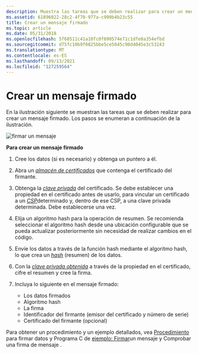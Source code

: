 ```yaml
---
description: Muestra las tareas que se deben realizar para crear un mensaje firmado.
ms.assetid: 61896022-28c2-4f70-977a-c990b4b23c55
title: Crear un mensaje firmado
ms.topic: article
ms.date: 05/31/2018
ms.openlocfilehash: 5f68511c41a10fc0f690574e71c1dfe8a354efbd
ms.sourcegitcommit: d75fc10b9f0825bbe5ce5045c90d4045e3c53243
ms.translationtype: MT
ms.contentlocale: es-ES
ms.lasthandoff: 09/13/2021
ms.locfileid: "127259564"
---
```

# <a name="creating-a-signed-message"></a>Crear un mensaje firmado

En la ilustración siguiente se muestran las tareas que se deben realizar para crear un mensaje firmado. Los pasos se enumeran a continuación de la ilustración.

![firmar un mensaje](images/signdmsg.png)

**Para crear un mensaje firmado**

1.  Cree los datos (si es necesario) y obtenga un puntero a él.
2.  Abra un [*almacén de certificados*](../secgloss/c-gly.md) que contenga el certificado del firmante.
3.  Obtenga la [*clave privada*](../secgloss/p-gly.md) del certificado. Se debe establecer una propiedad en el certificado antes de usarlo, para vincular un certificado a un [*CSP*](../secgloss/c-gly.md)determinado y, dentro de ese CSP, a una clave privada determinada. Debe establecerse una vez.
4.  Elija un algoritmo hash para la operación de resumen. Se recomienda seleccionar el algoritmo hash desde una ubicación configurable que se pueda actualizar posteriormente sin necesidad de realizar cambios en el código.
5.  Envíe los datos a través de la función hash mediante el algoritmo hash, lo que crea un [*hash*](../secgloss/h-gly.md) (resumen) de los datos.
6.  Con la [*clave privada obtenida*](../secgloss/p-gly.md) a través de la propiedad en el certificado, cifre el resumen y cree la firma.
7.  Incluya lo siguiente en el mensaje firmado:

    -   Los datos firmados
    -   Algoritmo hash
    -   La firma
    -   Identificador del firmante (emisor del certificado y número de serie)
    -   Certificado del firmante (opcional)

Para obtener un procedimiento y un ejemplo detallados, vea [Procedimiento](procedure-for-signing-data.md) para firmar datos y Programa C de [ejemplo: Firmar](example-c-program-signing-a-message-and-verifying-a-message-signature.md)un mensaje y Comprobar una firma de mensaje .

 

 
